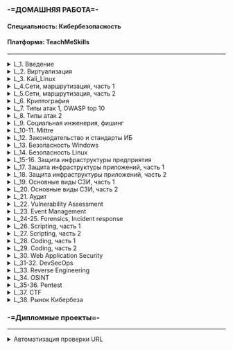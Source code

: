 <h3>-=ДОМАШНЯЯ РАБОТА=-</h3>
  
<h4>Специальность: Кибербезопасность</h4>  
  
<h4>  Платформа: TeachMeSkills</h4>    

  
--------------------------------------------------------------------------------------------------------  
  
<details>
  <summary>L_1. Введение</summary>  
    
  * [Лекция](./Lessons/L_1.%20Введение/README.md#урок-1-введение)  
    
  * [Домашнее_задание](./Lessons/L_1.%20Введение/README.md#домашнее-задание)  
  
</details>

<details>
  <summary>L_2. Виртуализация</summary>  
  
  * [Лекция](./Lessons/L_2.%20Виртуализация/README.md#урок-2-виртуализация)  
    
  * [Домашнее_задание](./Lessons/L_2.%20Виртуализация/README.md#домашнее-задание)  
  
</details>

<details>
  <summary>L_3. Kali_Linux</summary>  
  
  * [Лекция](./Lessons/L_3.%20Kali_Linux/README.md#урок-3-kali-linux)  
    
  * [Домашнее_задание](./Lessons/L_3.%20Kali_Linux/README.md#домашнее-задание)  
  
</details>  

<details>
  <summary>L_4.Сети, маршрутизация, часть 1</summary>  
  
  * [Лекция](./Lessons/L_4.%20Сети,%20маршрутизация,%20часть%201/README.md#урок-4-основы-сетей)  
    
  * [Домашнее_задание](./Lessons/L_4.%20Сети,%20маршрутизация,%20часть%201/README.md#домашнее-задание)  
  
</details>

<details>
  <summary>L_5.Сети, маршрутизация, часть 2</summary>  
  
  * [Лекция](./Lessons/L_5.%20Сети,%20маршрутизация,%20часть%202/README.md#урок-5-компьютерные-сети)  
    
  * [Домашнее_задание](./Lessons/L_5.%20Сети,%20маршрутизация,%20часть%202/README.md#домашняя-работа)  
  
</details>

<details>
  <summary>L_6. Криптография</summary>  
  
  * [Лекция](./Lessons/L_6.%20Криптография/README.md#урок-6-криптография)  
    
  * [Домашнее_задание](./Lessons/L_6.%20Криптография/README.md#домашняя-работа)  
  
</details>

<details>
  <summary>L_7. Типы атак 1, OWASP top 10</summary>  
  
  * [Лекция](./Lessons/L_7.%20Типы%20атак%201,%20OWASP%20top%2010/README.MD#урок-7-типы-атак-i-owasp-top-10)  
    
  * [Домашнее_задание](./Lessons/L_7.%20Типы%20атак%201,%20OWASP%20top%2010/README.MD#домашняя-работа)  
  
</details>

<details>
  <summary>L_8. Типы атак 2</summary>  
  
  * [Лекция](./Lessons/L_8.%20Типы%20атак%202/README.MD#урок-8-типы-атак-ii)  
    
  * [Домашнее_задание](./Lessons/L_8.%20Типы%20атак%202/README.MD#домашнее-задание)  
  
</details>

<details>
  <summary>L_9. Социальная инженерия, фишинг</summary>  
  
  * [Лекция](./Lessons/L_9.%20Социальная%20инженерия,%20фишинг/README.md#урок-9-социальная-инженерия-social-engineering)  
    
  * [Домашнее_задание](./Lessons/L_9.%20Социальная%20инженерия,%20фишинг/README.md#домашнее-задание)  
  
</details>

<details>
  <summary>L_10-11. Mittre</summary>  
  
  * [Лекция](./Lessons/L_10-11.%20Mittre/README.md)  
    
  * [Домашнее_задание](./Lessons/L_10-11.%20Mittre/README.md#домашнее-задание)  
  
</details>  

<details>
  <summary>L_12. Законодательство и стандарты ИБ</summary>  
  
  * [Лекция](./Lessons/L_12.%20Законодательство%20и%20стандарты%20ИБ/README.md)  
    
  * [Домашнее_задание](./Lessons/L_12.%20Законодательство%20и%20стандарты%20ИБ/README.md#домашняя-работа)  
  
</details>  

<details>
  <summary>L_13. Безопасность Windows</summary>  
       
  * [Домашнее_задание](./Lessons/L_13.%20Безопасность%20Windows/README.md#домашняя-работа)  
  
</details>

<details>
  <summary>L_14. Безопасность Linux</summary>  
  
  * [Лекция](./Lessons/L_14.%20Безопасность%20Linux/README.md)  
    
  * [Домашнее_задание](./Lessons/L_14.%20Безопасность%20Linux/README.md#домашнее-задание)  
  
</details>

<details>
  <summary>L_15-16. Защита инфраструктуры предприятия</summary>
        
  * [Домашнее_задание](./Lessons/L_15-16.%20Защита%20инфраструктуры%20предприятия/README.md#домашнее-задание)  
  
</details>

<details>
  <summary>L_17. Защита инфраструктуры приложений, часть 1</summary>
  
  * [Домашнее_задание](./Lessons/L_17.%20Защита%20инфраструктуры%20приложений,%20часть%201/README.md#домашнее-задание)  
  
</details>

<details>
  <summary>L_18. Защита инфраструктуры приложений, часть 2</summary>
  
  * [Домашнее_задание](./Lessons/L_18.%20Защита%20инфраструктуры%20приложений,%20часть%202/README.md#домашнее-задание)  
  
</details>

<details>
  <summary>L_19. Основные виды СЗИ, часть 1</summary>
  
  * [Домашнее_задание](./Lessons/L_19.%20Основные%20виды%20СЗИ,%20часть%201/README.md#домашнее-задание)  
  
</details>

<details>
  <summary>L_20. Основные виды СЗИ, часть 2</summary>
  
  * [Домашнее_задание](./Lessons/L_20.%20Основные%20виды%20СЗИ,%20часть%202/README.md#домашнее-задание)  
  
</details>

<details>
  <summary>L_21. Аудит</summary>
  
  * Повторение  
  
</details>

<details>
  <summary>L_22. Vulnerability Assessment</summary>
  
  * [Домашнее_задание](./Lessons/L_22.%20Vulnerability%20Assessment/README.md#домашнее-задание)  
  
</details>

<details>
  <summary>L_23. Event Management</summary>
  
  * [Домашнее_задание](./Lessons/L_23.%20Event%20Management/README.md#домашнее-задание)  
  
</details>

<details>
  <summary>L_24-25. Forensics, Incident response</summary>
  
  * [Домашнее_задание](./Lessons/L_24-25.%20Forensics,%20Incident%20response/README.md#домашнее-задание)  
  
</details>

<details>
  <summary>L_26. Scripting, часть 1</summary>
  
  * [Домашнее_задание](./Lessons/L_26.%20Scripting,%20часть%201/README.md#домашнее-задание)  
  
</details>

<details>
  <summary>L_27. Scripting, часть 2</summary>
  
  * [Домашнее_задание](./Lessons/L_27.%20Scripting,%20часть%202/README.md#домашнее-задание)  
  
</details>

<details>
  <summary>L_28. Coding, часть 1</summary>
  
  * [Домашнее_задание](./Lessons/L_28.%20Coding,%20часть%201/README.md#домашнее-задание)  
  
</details>

<details>
  <summary>L_29. Coding, часть 2</summary>
  
  * [Домашнее_задание](./Lessons/L_29.%20Coding,%20часть%202/README.md#домашнее-задание)  
  
</details>

<details>
  <summary>L_30. Web Application Security</summary>
  
  * [Домашнее_задание](./Lessons/L_30.%20Web%20Application%20Security/README.md#домашнее-задание)  
  
</details>

<details>
  <summary>L_31-32. DevSecOps</summary>
  
</details> 

<details>
  <summary>L_33. Reverse Engineering</summary>
  
  * [Домашнее_задание](./Lessons/L_33.%20Reverse%20Engineering/README.md#домашнее-задание)  
  
</details>

<details>
  <summary>L_34. OSINT</summary>
  
  * [Домашнее_задание](./Lessons/L_34.%20OSINT/README.md#домашнее-задание)  
  
</details>

<details>
  <summary>L_35-36. Pentest</summary>
  
  * [Домашнее_задание](./Lessons/L_35-36.%20Pentest/README.md#домашнее-задание)  
  
</details>  

<details>
  <summary>L_37. CTF</summary>
  
  * [Домашнее_задание](./Lessons/L_37.%20CTF/README.md#домашнее-задание)  
  
</details>

<details>
  <summary>L_38. Рынок Кибербеза</summary>
  
  * [Домашнее_задание](./Lessons/L_38.%20Рынок%20Кибербеза/README.md#домашнее-задание)  
  
</details>  

<h3>-=Дипломные проекты=-</h3>  

-------------------------------------------------------------------------------------------------------- 

<details>
  <summary>Автоматизация проверки URL</summary>  
    
  * [Решение_задания](./GraduationProject/Автоматизация%20проверки%20URL/README.md)
      CyberSecurity/GraduationProject/Автоматизация_проверки_URL/README.md
</details>


